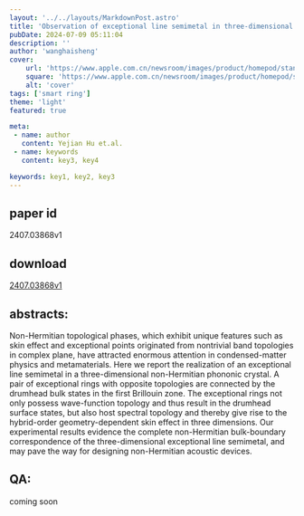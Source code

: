 ```yaml
---
layout: '../../layouts/MarkdownPost.astro'
title: 'Observation of exceptional line semimetal in three-dimensional non-Hermitian phononic crystals'
pubDate: 2024-07-09 05:11:04
description: ''
author: 'wanghaisheng'
cover:
    url: 'https://www.apple.com.cn/newsroom/images/product/homepod/standard/Apple-HomePod-hero-230118_big.jpg.large_2x.jpg'
    square: 'https://www.apple.com.cn/newsroom/images/product/homepod/standard/Apple-HomePod-hero-230118_big.jpg.large_2x.jpg'
    alt: 'cover'
tags: ['smart ring'] 
theme: 'light'
featured: true

meta:
 - name: author
   content: Yejian Hu et.al.
 - name: keywords
   content: key3, key4

keywords: key1, key2, key3
---
```


## paper id
2407.03868v1
## download
[2407.03868v1](http://arxiv.org/abs/2407.03868v1)
## abstracts:
Non-Hermitian topological phases, which exhibit unique features such as skin effect and exceptional points originated from nontrivial band topologies in complex plane, have attracted enormous attention in condensed-matter physics and metamaterials. Here we report the realization of an exceptional line semimetal in a three-dimensional non-Hermitian phononic crystal. A pair of exceptional rings with opposite topologies are connected by the drumhead bulk states in the first Brillouin zone. The exceptional rings not only possess wave-function topology and thus result in the drumhead surface states, but also host spectral topology and thereby give rise to the hybrid-order geometry-dependent skin effect in three dimensions. Our experimental results evidence the complete non-Hermitian bulk-boundary correspondence of the three-dimensional exceptional line semimetal, and may pave the way for designing non-Hermitian acoustic devices.
## QA:
coming soon
